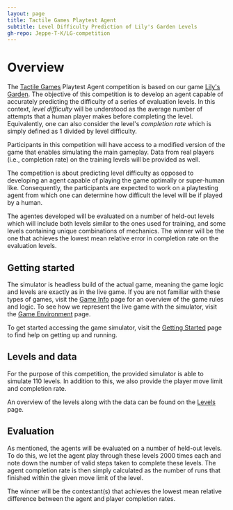 ```yaml
---
layout: page
title: Tactile Games Playtest Agent
subtitle: Level Difficulty Prediction of Lily's Garden Levels
gh-repo: Jeppe-T-K/LG-competition
---
```


# Overview

The <a href="https://tactilegames.com/">Tactile Games</a> Playtest Agent competition is based on our game <a href="https://tactilegames.com/lilys-garden/">Lily's Garden</a>. The objective of this competition is to develop an agent capable of accurately predicting the difficulty of a series of evaluation levels. In this context, <em>level difficulty</em> will be understood as the average number of attempts that a human player makes before completing the level. Equivalently, one can also consider the level's <em>completion rate</em> which is simply defined as 1 divided by level difficulty. 

Participants in this competition will have access to a modified version of the game that enables simulating the main gameplay. Data from real players (i.e., completion rate) on the training levels will be provided as well. 

The competition is about predicting level difficulty as opposed to developing an agent capable of playing the game optimally or super-human like. Consequently, the participants are expected to work on a playtesting agent from which one can determine how difficult the level will be if played by a human.

The agentes developed will be evaluated on a number of held-out levels which will include both levels similar to the ones used for training, and some levels containing unique combinations of mechanics. The winner will be the one that achieves the lowest mean relative error in completion rate on the evaluation levels.



## Getting started

The simulator is headless build of the actual game, meaning the game logic and levels are exactly as in the live game. If you are not familiar with these types of games, visit the [Game Info](gameinfo) page for an overview of the game rules and logic. To see how we represent the live game with the simulator, visit the [Game Environment](environment) page.

To get started accessing the game simulator, visit the [Getting Started](setup) page to find help on getting up and running.


## Levels and data

For the purpose of this competition, the provided simulator is able to simulate 110 levels. In addition to this, we also provide the player move limit and completion rate.

An overview of the levels along with the data can be found on the [Levels](levels) page.


## Evaluation

As mentioned, the agents will be evaluated on a number of held-out levels. To do this, we let the agent play through these levels 2000 times each and note down the number of valid steps taken to complete these levels. The agent completion rate is then simply calculated as the number of runs that finished within the given move limit of the level.

The winner will be the contestant(s) that achieves the lowest mean relative difference between the agent and player completion rates.
